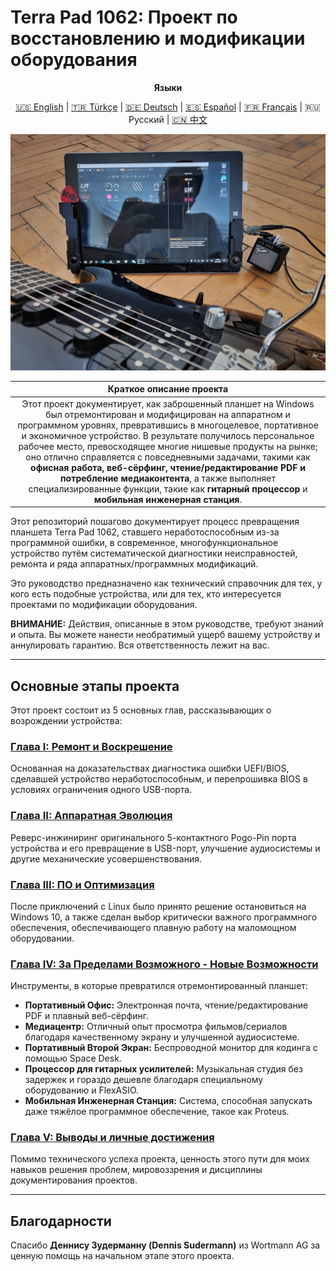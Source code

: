# Terra Pad 1062: Проект по восстановлению и модификации оборудования

<div align="center">

**Языки**

<a href="../../README.md">🇺🇸 English</a> | <a href="../tr/README.md">🇹🇷 Türkçe</a> | <a href="../de/README.md">🇩🇪 Deutsch</a> | <a href="../es/README.md">🇪🇸 Español</a> | <a href="../fr/README.md">🇫🇷 Français</a> | 🇷🇺 Русский | <a href="../cn/README.md">🇨🇳 中文</a>

</div>

<p align="center">
  <img src="../../assets/images/guitar_and_tablet_close_photo.jpg" width="650">
</p>

| **Краткое описание проекта** |
| :---: |
| Этот проект документирует, как заброшенный планшет на Windows был отремонтирован и модифицирован на аппаратном и программном уровнях, превратившись в многоцелевое, портативное и экономичное устройство. В результате получилось персональное рабочее место, превосходящее многие нишевые продукты на рынке; оно отлично справляется с повседневными задачами, такими как **офисная работа, веб-сёрфинг, чтение/редактирование PDF и потребление медиаконтента**, а также выполняет специализированные функции, такие как **гитарный процессор** и **мобильная инженерная станция**. |

Этот репозиторий пошагово документирует процесс превращения планшета Terra Pad 1062, ставшего неработоспособным из-за программной ошибки, в современное, многофункциональное устройство путём систематической диагностики неисправностей, ремонта и ряда аппаратных/программных модификаций.

Это руководство предназначено как технический справочник для тех, у кого есть подобные устройства, или для тех, кто интересуется проектами по модификации оборудования.

**ВНИМАНИЕ:** Действия, описанные в этом руководстве, требуют знаний и опыта. Вы можете нанести необратимый ущерб вашему устройству и аннулировать гарантию. Вся ответственность лежит на вас.

---

## Основные этапы проекта

Этот проект состоит из 5 основных глав, рассказывающих о возрождении устройства:

### **[Глава I: Ремонт и Воскрешение](./1_Remont_i_Voskreshenie.md)**
Основанная на доказательствах диагностика ошибки UEFI/BIOS, сделавшей устройство неработоспособным, и перепрошивка BIOS в условиях ограничения одного USB-порта.

### **[Глава II: Аппаратная Эволюция](./2_Apparatnaya_Evolyutsiya.md)**
Реверс-инжиниринг оригинального 5-контактного Pogo-Pin порта устройства и его превращение в USB-порт, улучшение аудиосистемы и другие механические усовершенствования.

### **[Глава III: ПО и Оптимизация](./3_PO_i_Optimizatsiya.md)**
После приключений с Linux было принято решение остановиться на Windows 10, а также сделан выбор критически важного программного обеспечения, обеспечивающего плавную работу на маломощном оборудовании.

### **[Глава IV: За Пределами Возможного - Новые Возможности](./4_Za_Predelami_Vozmozhnogo.md)**
Инструменты, в которые превратился отремонтированный планшет:
*   **Портативный Офис:** Электронная почта, чтение/редактирование PDF и плавный веб-сёрфинг.
*   **Медиацентр:** Отличный опыт просмотра фильмов/сериалов благодаря качественному экрану и улучшенной аудиосистеме.
*   **Портативный Второй Экран:** Беспроводной монитор для кодинга с помощью Space Desk.
*   **Процессор для гитарных усилителей:** Музыкальная студия без задержек и гораздо дешевле благодаря специальному оборудованию и FlexASIO.
*   **Мобильная Инженерная Станция:** Система, способная запускать даже тяжёлое программное обеспечение, такое как Proteus.

### **[Глава V: Выводы и личные достижения](./5_Chemu_Menya_Nauchil_Etot_Proekt.md)**
Помимо технического успеха проекта, ценность этого пути для моих навыков решения проблем, мировоззрения и дисциплины документирования проектов.

---

## Благодарности

Спасибо **Деннису Зудерманну (Dennis Sudermann)** из Wortmann AG за ценную помощь на начальном этапе этого проекта.